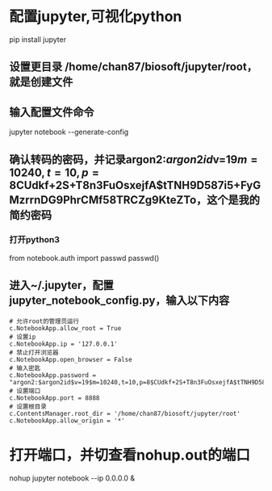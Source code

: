 
# 配置jupyter,可视化python
pip install jupyter
## 设置更目录 /home/chan87/biosoft/jupyter/root，就是创建文件
## 输入配置文件命令
jupyter notebook --generate-config
## 确认转码的密码，并记录argon2:$argon2id$v=19$m=10240,t=10,p=8$CUdkf+2S+T8n3FuOsxejfA$tTNH9D587i5+FyGMzrrnDG9PhrCMf58TRCZg9KteZTo，这个是我的简约密码
### 打开python3
from notebook.auth import passwd
passwd()
## 进入~/.jupyter，配置jupyter_notebook_config.py，输入以下内容
```linux
# 允许root的管理员运行
c.NotebookApp.allow_root = True
# 设置ip
c.NotebookApp.ip = '127.0.0.1'
# 禁止打开浏览器
c.NotebookApp.open_browser = False
# 输入密匙
c.NotebookApp.password = "argon2:$argon2id$v=19$m=10240,t=10,p=8$CUdkf+2S+T8n3FuOsxejfA$tTNH9D587i5+FyGMzrrnDG9PhrCMf58TRCZg9KteZTo"
# 设置端口
c.NotebookApp.port = 8888
# 设置根目录
c.ContentsManager.root_dir = '/home/chan87/biosoft/jupyter/root'
c.NotebookApp.allow_origin = '*'
```
# 打开端口，并切查看nohup.out的端口
nohup jupyter notebook --ip 0.0.0.0 &
